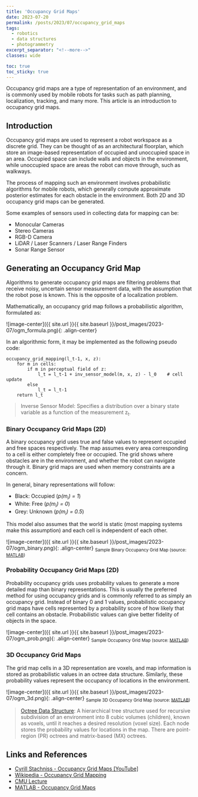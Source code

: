 ```yaml
---
title: 'Occupancy Grid Maps'
date: 2023-07-20
permalink: /posts/2023/07/occupancy_grid_maps
tags:
  - robotics
  - data structures
  - photogrammetry
excerpt_separator: "<!--more-->"
classes: wide

toc: true
toc_sticky: true
---
```


Occupancy grid maps are a type of representation of an environment, and is commonly used by mobile robots for tasks such as path planning, localization, tracking, and many more. This article is an introduction to occupancy grid maps.<!--more-->


## Introduction


Occupancy grid maps are used to represent a robot workspace as a discrete grid. They can be thought of as an architectural floorplan, which store an image-based representation of occupied and unoccupied space in an area. Occupied space can include walls and objects in the environment, while unoccupied space are areas the robot can move through, such as walkways.

The process of mapping such an environment involves probabilistic algorithms for mobile robots, which generally compute approximate posterior estimates for each obstacle in the environment. Both 2D and 3D occupancy grid maps can be generated.

Some examples of sensors used in collecting data for mapping can be:
- Monocular Cameras
- Stereo Cameras
- RGB-D Camera
- LiDAR / Laser Scanners / Laser Range Finders
- Sonar Range Sensor


## Generating an Occupancy Grid Map


Algorithms to generate occupancy grid maps are filtering problems that receive noisy, uncertain sensor measurement data, with the assumption that the robot pose is known. This is the opposite of a localization problem. 

Mathematically, an occupancy grid map follows a probabilistic algorithm, formulated as:

![image-center]({{ site.url }}{{ site.baseurl }}/post_images/2023-07/ogm_formula.png){: .align-center}

In an algorithmic form, it may be implemented as the following pseudo code:

```
occupancy_grid_mapping(l_t-1, x, z):
    for m in cells:
        if m in perceptual field of z:
            l_t = l_t-1 + inv_sensor_model(m, x, z) - l_0    # cell update
        else
            l_t = l_t-1 
    return l_t
```

> Inverse Sensor Model: Specifies a distribution over a binary state variable as a function of the measurement z<sub>t</sub>.

### Binary Occupancy Grid Maps (2D)


A binary occupancy grid uses true and false values to represent occupied and free spaces respectively. The map assumes every area corresponding to a cell is either completely free or occupied. The grid shows where obstacles are in the environment, and whether the robot can navigate through it. Binary grid maps are used when memory constraints are a concern. 

In general, binary representations will follow:
- Black: Occupied (*p(m<sub>i</sub>) = 1*) 
- White: Free (*p(m<sub>i</sub>) = 0*)
- Grey: Unknown (*p(m<sub>i</sub>) = 0.5*)

This model also assumes that the world is static (most mapping systems make this assumption) and each cell is independent of each other.

![image-center]({{ site.url }}{{ site.baseurl }}/post_images/2023-07/ogm_binary.png){: .align-center}
<sub>Sample Binary Occupancy Grid Map (source: [MATLAB](https://www.mathworks.com/help/robotics/ref/binaryoccupancymap.html))</sub>


### Probability Occupancy Grid Maps (2D)


Probability occupancy grids uses probability values to generate a more detailed map than binary representations. This is usually the preferred method for using occupancy grids and is commonly referred to as simply an occupancy grid. Instead of binary 0 and 1 values, probabilistic occupancy grid maps have cells represented by a probability score of how likely that cell contains an obstacle. Probabilistic values can give better fidelity of objects in the space.

![image-center]({{ site.url }}{{ site.baseurl }}/post_images/2023-07/ogm_prob.png){: .align-center}
<sub>Sample Occupancy Grid Map (source: [MATLAB](https://www.mathworks.com/help/nav/ref/occupancymap.html))</sub>


### 3D Occupancy Grid Maps


The grid map cells in a 3D representation are voxels, and map information is stored as probabilistic values in an octree data structure. Similarly, these probability values represent the occupancy of locations in the environment. 

![image-center]({{ site.url }}{{ site.baseurl }}/post_images/2023-07/ogm_3d.png){: .align-center}
<sub>Sample 3D Occupancy Grid Map (source: [MATLAB](https://www.mathworks.com/help/nav/ref/occupancymap3d.html))</sub>

> [Octree Data Structure](https://en.wikipedia.org/wiki/Octree): A hierarchical tree structure used for recursive subdivision of an environment into 8 cubic volumes (children), known as voxels, until it reaches a desired resolution (voxel size). Each node stores the probability values for locations in the map.  There are point-region (PR) octrees and matrix-based (MX) octrees.


## Links and References

- [Cyrill Stachniss - Occupancy Grid Maps [YouTube]](https://www.youtube.com/watch?v=v-Rm9TUG9LA)
- [Wikipedia - Occupancy Grid Mapping](https://en.wikipedia.org/wiki/Occupancy_grid_mapping)
- [CMU Lecture](https://www.cs.cmu.edu/~16831-f14/notes/F14/16831_lecture06_agiri_dmcconac_kumarsha_nbhakta.pdf)
- [MATLAB - Occupancy Grid Maps](https://www.mathworks.com/help/robotics/ug/occupancy-grids.html)